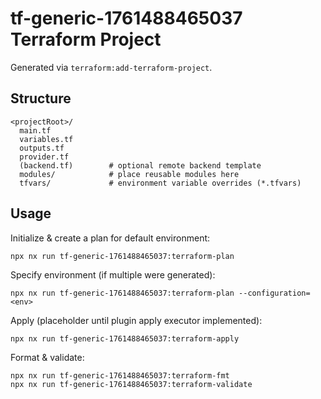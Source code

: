 # tf-generic-1761488465037 Terraform Project

Generated via `terraform:add-terraform-project`.

## Structure

```
<projectRoot>/
  main.tf
  variables.tf
  outputs.tf
  provider.tf
  (backend.tf)        # optional remote backend template
  modules/            # place reusable modules here
  tfvars/             # environment variable overrides (*.tfvars)
```

## Usage

Initialize & create a plan for default environment:

```
npx nx run tf-generic-1761488465037:terraform-plan
```

Specify environment (if multiple were generated):

```
npx nx run tf-generic-1761488465037:terraform-plan --configuration=<env>
```

Apply (placeholder until plugin apply executor implemented):

```
npx nx run tf-generic-1761488465037:terraform-apply
```

Format & validate:

```
npx nx run tf-generic-1761488465037:terraform-fmt
npx nx run tf-generic-1761488465037:terraform-validate
```
